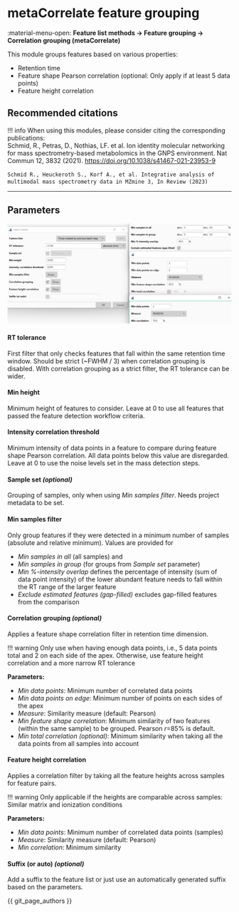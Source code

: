 # metaCorrelate feature grouping

:material-menu-open: **Feature list methods → Feature grouping → Correlation grouping (metaCorrelate)** 

This module groups features based on various properties:
- Retention time
- Feature shape Pearson correlation (optional: Only apply if at least 5 data points)
- Feature height correlation

<!-- markdown-link-check-disable -->
## Recommended citations
!!! info
    When using this modules, please consider citing the corresponding publications:<br>
    Schmid, R., Petras, D., Nothias, LF. et al. Ion identity molecular networking for mass spectrometry-based metabolomics in the GNPS environment. Nat Commun 12, 3832 (2021). https://doi.org/10.1038/s41467-021-23953-9
    
    Schmid R., Heuckeroth S., Korf A., et al. Integrative analysis of multimodal mass spectrometry data in MZmine 3, In Review (2023)

---
<!-- markdown-link-check-enable -->


## Parameters
![metaCorr dialog](dialog.png)


#### RT tolerance
First filter that only checks features that fall within the same retention time window. Should be strict (~FWHM / 3) 
when correlation grouping is disabled. With correlation grouping as a strict filter, the RT tolerance can be wider.

#### Min height
Minimum height of features to consider. Leave at 0 to use all features that passed the feature detection workflow 
criteria.

#### Intensity correlation threshold
Minimum intensity of data points in a feature to compare during feature shape Pearson correlation. All data points 
below this value are disregarded. Leave at 0 to use the noise levels set in the mass detection steps. 

#### Sample set _(optional)_ 
Grouping of samples, only when using _Min samples filter_. Needs project metadata to be set. 

#### Min samples filter
Only group features if they were detected in a minimum number of samples (absolute and relative minimum). Values are 
provided for 
- _Min samples in all_ (all samples) and 
- _Min samples in group_ (for groups from _Sample set_ parameter)
- _Min %-intensity overlap_ defines the percentage of intensity (sum of data point intensity) of the lower abundant 
  feature needs to fall within the RT range of the larger feature
- _Exclude estimated features (gap-filled)_ excludes gap-filled features from the comparison

#### Correlation grouping _(optional)_
Applies a feature shape correlation filter in retention time dimension. 

!!! warning
    Only use when having enough data points, i.e., 5 data points total and 2 on each side of the apex. Otherwise, 
use feature height correlation and a more narrow RT tolerance

**Parameters:**
- _Min data points_: Minimum number of correlated data points
- _Min data points on edge_: Minimum number of points on each sides of the apex
- _Measure_: Similarity measure (default: Pearson)
- _Min feature shape correlation_: Minimum similarity of two features (within the same sample) to be grouped. Pearson 
  _r_=85% is default.
- _Min total correlation (optional)_: Minimum similarity when taking all the data points from all samples into account

#### Feature height correlation
Applies a correlation filter by taking all the feature heights across samples for feature pairs. 

!!! warning
    Only applicable if the heights are comparable across samples: Similar matrix and ionization conditions

**Parameters:**
- _Min data points_: Minimum number of correlated data points (samples)
- _Measure_: Similarity measure (default: Pearson)
- _Min correlation_: Minimum similarity

#### Suffix (or auto) _(optional)_
Add a suffix to the feature list or just use an automatically generated suffix based on the parameters.


{{ git_page_authors }}

